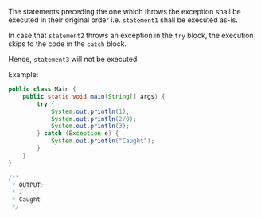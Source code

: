 The statements preceding the one which throws the exception shall be executed in their original order i.e. `statement1` shall be executed as-is.

In case that `statement2` throws an exception in the `try` block, the execution skips to the code in the `catch` block.

Hence, `statement3` will not be executed.

Example:
```java
public class Main {
    public static void main(String[] args) {
        try {
            System.out.println(1);
            System.out.println(2/0);
            System.out.println(3);
        } catch (Exception e) {
            System.out.println("Caught");
        }
    }
}

/**
 * OUTPUT:
 * 1
 * Caught
 */
```